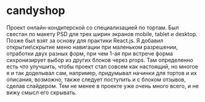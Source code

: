 # candyshop
Проект онлайн-кондитерской со специализацией по тортам. Был свестан по макету PSD для трех ширин экранов mobile, tablet и desktop. Позже был взят за основу для практики React.js. Я добавил открытие\скрытие меню навигации при маленьком разрешении, отработки двух разных форм, при чем 1-ая при встрече форма сихронизирует выбор из других блоков через props. Там определенно есть что улучшить, чтобы проект стал совсем как настоящий, но многое я и так доделывал сам, например, придумывал начинки для тортов и их описания, возможно, также следует поступить и с блоком отзывов, сделав слайдером. Тем не менее в проекте уже очень много всего, и не вижу смысл его скрывать.
